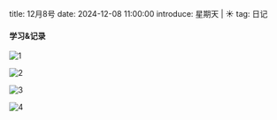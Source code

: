 title: 12月8号
date: 2024-12-08 11:00:00
introduce: 星期天 | ☀️
tag: 日记

#### 学习&记录
![1](/static/img/2024/12/08/1.jpg)

![2](/static/img/2024/12/08/2.jpg)

![3](/static/img/2024/12/08/3.jpg)

![4](/static/img/2024/12/08/4.jpg)


